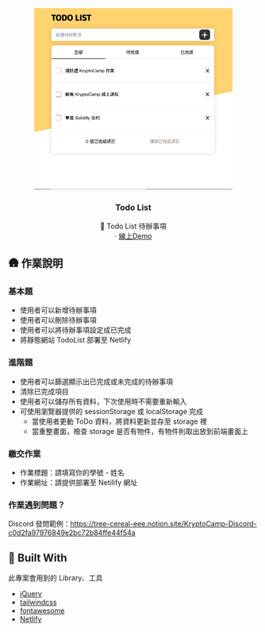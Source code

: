 
<div align="center">
  <a href="https://github.com/Krypto-Camp/todolist-week1-4.git">
    <img src="./todo-cover.png" alt="Logo" width="400" height="auto">
  </a>

  <h3 align="center">Todo List</h3>

  <p align="center">
    🌱 Todo List 待辦事項
    <br />
    ·
    <a href="https://stellular-meringue-602b54.netlify.app/#">線上Demo</a>
  </p>
</div>

## 🛖 作業說明

### 基本題
- 使用者可以新增待辦事項
- 使用者可以刪除待辦事項
- 使用者可以將待辦事項設定成已完成
- 將靜態網站 TodoList 部署至 Netlify

### 進階題
- 使用者可以篩選顯示出已完成或未完成的待辦事項
- 清除已完成項目
- 使用者可以儲存所有資料，下次使用時不需要重新輸入
- 可使用瀏覽器提供的 sessionStorage 或 localStorage 完成
  - 當使用者更動 ToDo 資料，將資料更新並存至 storage 裡
  - 當重整畫面，檢查 storage 是否有物件，有物件則取出放到前端畫面上

### 繳交作業
- 作業標題：請填寫你的學號 - 姓名
- 作業網址：請提供部署至 Netilify 網址

### 作業遇到問題？
Discord 發問範例：https://tree-cereal-eee.notion.site/KryptoCamp-Discord-c0d2fa97976849e2bc72b84ffe44f54a 

## 🔨 Built With
此專案會用到的 Library、工具

* [jQuery](https://jquery.com/)
* [tailwindcss](https://tailwindcss.com//)
* [fontawesome](https://fontawesome.com/)
* [Netlify](https://www.netlify.com/)
